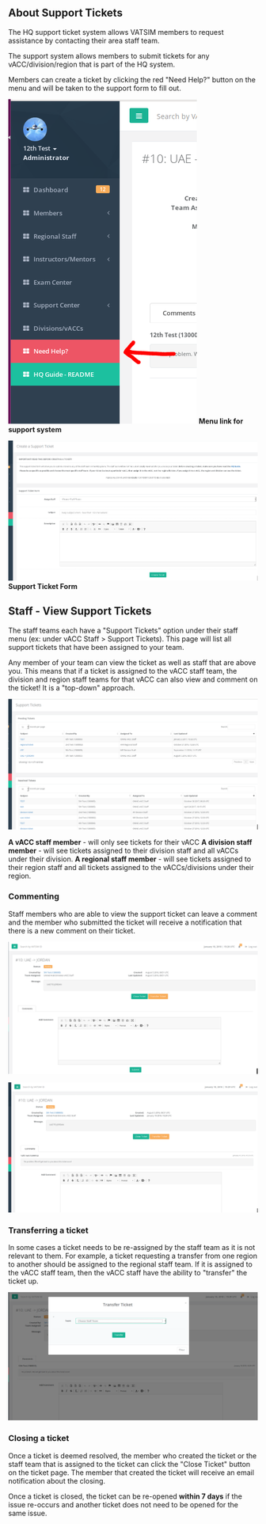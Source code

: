 ## About Support Tickets
The HQ support ticket system allows VATSIM members to request assistance by contacting their area staff team.

The support system allows members to submit tickets for any vACC/division/region that is part of the HQ system. 

Members can create a ticket by clicking the red "Need Help?" button on the menu and will be taken to the support form to fill out.

![](/assets/suptickets5.PNG)
**Menu link for support system**

![](/assets/suptickets6.PNG)
**Support Ticket Form**


## Staff - View Support Tickets
The staff teams each have a "Support Tickets" option under their staff menu (ex: under vACC Staff > Support Tickets). This page will list all support tickets that have been assigned to your team. 

Any member of your team can view the ticket as well as staff that are above you. This means that if a ticket is assigned to the vACC staff team, the division and region staff teams for that vACC can also view and comment on the ticket! It is a "top-down" approach.

![](/assets/suptickets1.PNG)

**A vACC staff member** - will only see tickets for their vACC
**A division staff member** - will see tickets assigned to their division staff and all vACCs under their division.
**A regional staff member** - will see tickets assigned to their region staff and all tickets assigned to the vACCs/divisions under their region.

### Commenting
Staff members who are able to view the support ticket can leave a comment and the member who submitted the ticket will receive a notification that there is a new comment on their ticket.

![](/assets/suptickets2.PNG)

![](/assets/suptickets3.PNG)

### Transferring a ticket
In some cases a ticket needs to be re-assigned by the staff team as it is not relevant to them. For example, a ticket requesting a transfer from one region to another should be assigned to the regional staff team. If it is assigned to the vACC staff team, then the vACC staff have the ability to "transfer" the ticket up.

![](/assets/suptickets4.PNG)

### Closing a ticket
Once a ticket is deemed resolved, the member who created the ticket or the staff team that is assigned to the ticket can click the "Close Ticket" button on the ticket page. The member that created the ticket will receive an email notification about the closing.

Once a ticket is closed, the ticket can be re-opened **within 7 days** if the issue re-occurs and another ticket does not need to be opened for the same issue.